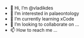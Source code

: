- 👋 Hi, I’m @vladikdes
- 👀 I’m interested in palaeontology
- 🌱 I’m currently learning xCode
- 💞️ I’m looking to collaborate on ...
- 📫 How to reach me ...

<!---
vladikdes/vladikdes is a ✨ special ✨ repository because its `README.md` (this file) appears on your GitHub profile.
You can click the Preview link to take a look at your changes.
--->
